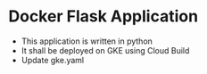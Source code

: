 # Docker Flask Application

 - This application is written in python
 - It shall be deployed on GKE using Cloud Build
 - Update gke.yaml
 